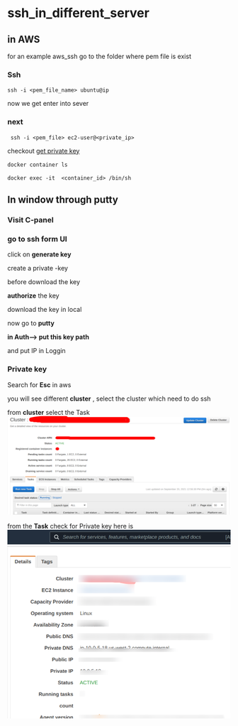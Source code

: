 # ssh_in_different_server


## in AWS

for an example aws_ssh
go to the folder where pem file is exist

### Ssh

```
ssh -i <pem_file_name> ubuntu@ip
```

now we get enter into sever

### next

```
 ssh -i <pem_file> ec2-user@<private_ip>
```

checkout [get private key](#private-key)
```
docker container ls
```

```
docker exec -it  <container_id> /bin/sh

```






## In window through putty 


### Visit C-panel 


### go to ssh form UI

click on  __generate key__

create a private -key

before download the key

__authorize__ the key

 download the key in local

now go to __putty__ 

**in Auth--> put this key path**


and put IP in Loggin

### Private key

Search for __Esc__ in aws

you will see different __cluster__ , select the cluster which need to do ssh

from __cluster__ select the Task ![Screenshot_1](https://github.com/RahulPhpDev/ssh_in_different_server/blob/main/ecs.png)

from the __Task__ check for Private key here is ![screenshot 2](https://github.com/RahulPhpDev/ssh_in_different_server/blob/main/private.png)





